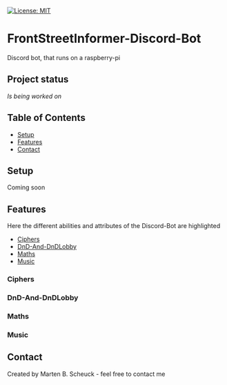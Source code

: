 [![License: MIT](https://img.shields.io/badge/License-MIT-yellow.svg)](https://opensource.org/licenses/MIT)

# FrontStreetInformer-Discord-Bot
Discord bot, that runs on a raspberry-pi

## Project status
_Is being worked on_

## Table of Contents
* [Setup](#Setup)
* [Features](#Features)
* [Contact](#Contact)

## Setup

Coming soon

## Features
Here the different abilities and attributes of the Discord-Bot are highlighted
* [Ciphers](#Ciphers)
* [DnD-And-DnDLobby](#DnD-And-DnDLobby)
* [Maths](#Maths)
* [Music](#Setup)

### Ciphers

### DnD-And-DnDLobby

### Maths

### Music

## Contact
Created by Marten B. Scheuck - feel free to contact me
